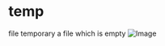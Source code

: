 # temp
file temporary
a file which is empty
![Image](https://github.com/user-attachments/assets/edcf71f7-a28f-4589-8841-61e7511f37dd)
